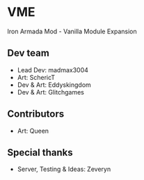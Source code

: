 # VME
Iron Armada Mod - Vanilla Module Expansion
## Dev team
- Lead Dev: madmax3004
- Art: SchericT
- Dev & Art: Eddyskingdom
- Dev & Art: Glitchgames

## Contributors
- Art: Queen

## Special thanks
- Server, Testing & Ideas: Zeveryn
